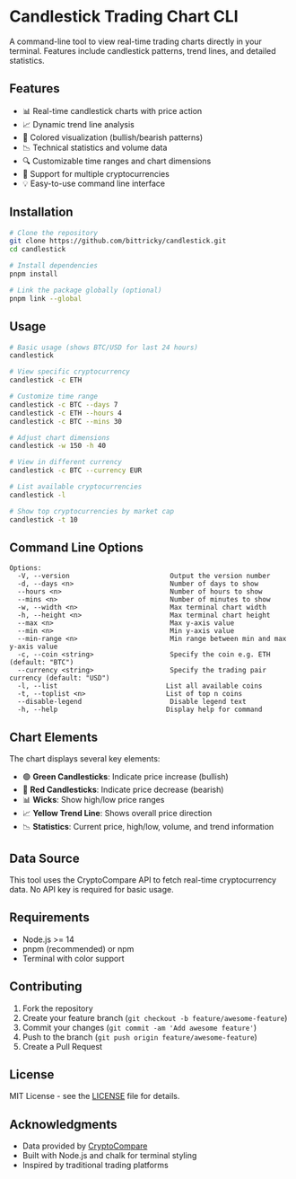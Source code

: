 # Candlestick Trading Chart CLI

A command-line tool to view real-time trading charts directly in your terminal. Features include candlestick patterns, trend lines, and detailed statistics.

## Features

- 📊 Real-time candlestick charts with price action
- 📈 Dynamic trend line analysis
- 🎨 Colored visualization (bullish/bearish patterns)
- 📉 Technical statistics and volume data
- 🔍 Customizable time ranges and chart dimensions
- 📱 Support for multiple cryptocurrencies
- 💡 Easy-to-use command line interface

## Installation

```bash
# Clone the repository
git clone https://github.com/bittricky/candlestick.git
cd candlestick

# Install dependencies
pnpm install

# Link the package globally (optional)
pnpm link --global
```

## Usage

```bash
# Basic usage (shows BTC/USD for last 24 hours)
candlestick

# View specific cryptocurrency
candlestick -c ETH

# Customize time range
candlestick -c BTC --days 7
candlestick -c ETH --hours 4
candlestick -c BTC --mins 30

# Adjust chart dimensions
candlestick -w 150 -h 40

# View in different currency
candlestick -c BTC --currency EUR

# List available cryptocurrencies
candlestick -l

# Show top cryptocurrencies by market cap
candlestick -t 10
```

## Command Line Options

```
Options:
  -V, --version                         Output the version number
  -d, --days <n>                        Number of days to show
  --hours <n>                           Number of hours to show
  --mins <n>                            Number of minutes to show
  -w, --width <n>                       Max terminal chart width
  -h, --height <n>                      Max terminal chart height
  --max <n>                             Max y-axis value
  --min <n>                             Min y-axis value
  --min-range <n>                       Min range between min and max y-axis value
  -c, --coin <string>                   Specify the coin e.g. ETH (default: "BTC")
  --currency <string>                   Specify the trading pair currency (default: "USD")
  -l, --list                           List all available coins
  -t, --toplist <n>                    List of top n coins
  --disable-legend                      Disable legend text
  -h, --help                           Display help for command
```

## Chart Elements

The chart displays several key elements:

- 🟢 **Green Candlesticks**: Indicate price increase (bullish)
- 🔴 **Red Candlesticks**: Indicate price decrease (bearish)
- 📊 **Wicks**: Show high/low price ranges
- 📈 **Yellow Trend Line**: Shows overall price direction
- 📉 **Statistics**: Current price, high/low, volume, and trend information

## Data Source

This tool uses the CryptoCompare API to fetch real-time cryptocurrency data. No API key is required for basic usage.

## Requirements

- Node.js >= 14
- pnpm (recommended) or npm
- Terminal with color support

## Contributing

1. Fork the repository
2. Create your feature branch (`git checkout -b feature/awesome-feature`)
3. Commit your changes (`git commit -am 'Add awesome feature'`)
4. Push to the branch (`git push origin feature/awesome-feature`)
5. Create a Pull Request

## License

MIT License - see the [LICENSE](LICENSE) file for details.

## Acknowledgments

- Data provided by [CryptoCompare](https://www.cryptocompare.com/)
- Built with Node.js and chalk for terminal styling
- Inspired by traditional trading platforms
